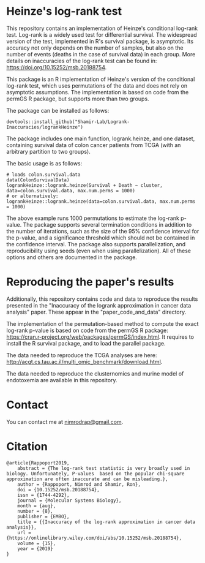 # Heinze's log-rank test
This repository contains an implementation of Heinze's conditional log-rank test.
Log-rank is a widely used test for differential survival. The widespread version of the test, implemented in R's survival package, is asymptotic. Its accuracy not only depends on the number of samples, but also on the number of events (deaths in the case of survival data) in each group. More details on inaccuracies of the log-rank test can be found in: https://doi.org/10.15252/msb.20188754.

This package is an R implementation of Heinze's version of the conditional log-rank test, which uses permutations of the data and does not rely on asymptotic assumptions. The implementation is based on code from the permGS R package, but supports more than two groups.

The package can be installed as follows:
```{r}
devtools::install_github("Shamir-Lab/Logrank-Inaccuracies/logrankHeinze")
```

The package includes one main function, logrank.heinze, and one dataset, containing survival data of colon cancer patients from TCGA (with an arbitrary partition to two groups). 

The basic usage is as follows:
```{r}
# loads colon.survival.data
data(ColonSurvivalData)
logrankHeinze::logrank.heinze(Survival + Death ~ cluster, data=colon.survival.data, max.num.perms = 1000)
# or alternatively:
logrankHeinze::logrank.heinze(data=colon.survival.data, max.num.perms = 1000)
```
The above example runs 1000 permutations to estimate the log-rank p-value. The package supports several termination conditions in addition to the number of iterations, such as the size of the 95% confidence interval for the p-value, and a significance threshold which should not be contained in the confidence interval. The package also supports parallelization, and reproducibility using seeds (even when using parallelization). All of these options and others are documented in the package.

# Reproducing the paper's results
Additionally, this repository contains code and data to reproduce the results presented in the "Inaccuracy of the logrank approximation in cancer data analysis" paper. These appear in the "paper_code_and_data" directory.

The implementation of the permutation-based method to compute the exact log-rank p-value is based on code from the permGS R package:
https://cran.r-project.org/web/packages/permGS/index.html.
It requires to install the R survival package, and to load the parallel package.

The data needed to reproduce the TCGA analyses are here: http://acgt.cs.tau.ac.il/multi_omic_benchmark/download.html.

The data needed to reproduce the clusternomics and murine model of endotoxemia are available in this repository.

# Contact
You can contact me at nimrodrap@gmail.com.

# Citation

    @article{Rappoport2019,
        abstract = {The log-rank test statistic is very broadly used in biology. Unfortunately, P-values  based on the popular chi-square approximation are often inaccurate and can be misleading.},
        author = {Rappoport, Nimrod and Shamir, Ron},
        doi = {10.15252/msb.20188754},
        issn = {1744-4292},
        journal = {Molecular Systems Biology},
        month = {aug},
        number = {8},
        publisher = {EMBO},
        title = {{Inaccuracy of the log‐rank approximation in cancer data analysis}},
        url = {https://onlinelibrary.wiley.com/doi/abs/10.15252/msb.20188754},
        volume = {15},
        year = {2019}
    }


